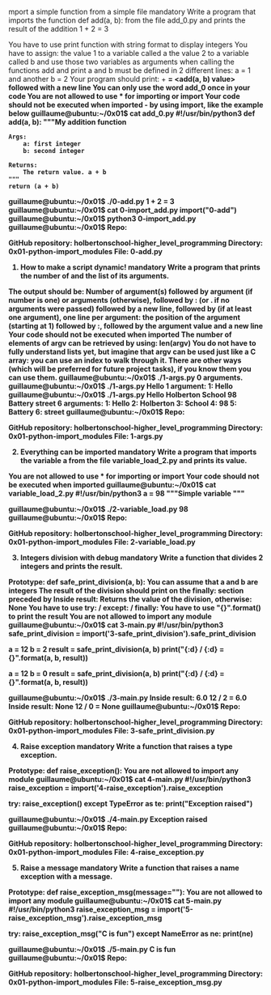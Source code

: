 mport a simple function from a simple file
mandatory
Write a program that imports the function def add(a, b): from the file add_0.py and prints the result of the addition 1 + 2 = 3

You have to use print function with string format to display integers
You have to assign:
the value 1 to a variable called a
the value 2 to a variable called b
and use those two variables as arguments when calling the functions add and print
a and b must be defined in 2 different lines: a = 1 and another b = 2
Your program should print: <a value> + <b value> = <add(a, b) value> followed with a new line
You can only use the word add_0 once in your code
You are not allowed to use * for importing or __import__
Your code should not be executed when imported - by using __import__, like the example below
guillaume@ubuntu:~/0x01$ cat add_0.py
#!/usr/bin/python3
def add(a, b):
    """My addition function

    Args:
        a: first integer
        b: second integer

    Returns:
        The return value. a + b
    """
    return (a + b)

guillaume@ubuntu:~/0x01$ ./0-add.py
1 + 2 = 3
guillaume@ubuntu:~/0x01$ cat 0-import_add.py
__import__("0-add")
guillaume@ubuntu:~/0x01$ python3 0-import_add.py 
guillaume@ubuntu:~/0x01$ 
Repo:

GitHub repository: holbertonschool-higher_level_programming
Directory: 0x01-python-import_modules
File: 0-add.py

1. How to make a script dynamic!
mandatory
Write a program that prints the number of and the list of its arguments.

The output should be:
Number of argument(s) followed by argument (if number is one) or arguments (otherwise), followed by
: (or . if no arguments were passed) followed by
a new line, followed by (if at least one argument),
one line per argument:
the position of the argument (starting at 1) followed by :, followed by the argument value and a new line
Your code should not be executed when imported
The number of elements of argv can be retrieved by using: len(argv)
You do not have to fully understand lists yet, but imagine that argv can be used just like a C array: you can use an index to walk through it. There are other ways (which will be preferred for future project tasks), if you know them you can use them.
guillaume@ubuntu:~/0x01$ ./1-args.py 
0 arguments.
guillaume@ubuntu:~/0x01$ ./1-args.py Hello
1 argument:
1: Hello
guillaume@ubuntu:~/0x01$ ./1-args.py Hello Holberton School 98 Battery street
6 arguments:
1: Hello
2: Holberton
3: School
4: 98
5: Battery
6: street
guillaume@ubuntu:~/0x01$ 
Repo:

GitHub repository: holbertonschool-higher_level_programming
Directory: 0x01-python-import_modules
File: 1-args.py

2. Everything can be imported
mandatory
Write a program that imports the variable a from the file variable_load_2.py and prints its value.

You are not allowed to use * for importing or __import__
Your code should not be executed when imported
guillaume@ubuntu:~/0x01$ cat variable_load_2.py
#!/usr/bin/python3
a = 98
"""Simple variable
"""

guillaume@ubuntu:~/0x01$ ./2-variable_load.py
98
guillaume@ubuntu:~/0x01$
Repo:

GitHub repository: holbertonschool-higher_level_programming
Directory: 0x01-python-import_modules
File: 2-variable_load.py

3. Integers division with debug
mandatory
Write a function that divides 2 integers and prints the result.

Prototype: def safe_print_division(a, b):
You can assume that a and b are integers
The result of the division should print on the finally: section preceded by Inside result:
Returns the value of the division, otherwise: None
You have to use try: / except: / finally:
You have to use "{}".format() to print the result
You are not allowed to import any module
guillaume@ubuntu:~/0x01$ cat 3-main.py
#!/usr/bin/python3
safe_print_division = __import__('3-safe_print_division').safe_print_division

a = 12
b = 2
result = safe_print_division(a, b)
print("{:d} / {:d} = {}".format(a, b, result))

a = 12
b = 0
result = safe_print_division(a, b)
print("{:d} / {:d} = {}".format(a, b, result))

guillaume@ubuntu:~/0x01$ ./3-main.py
Inside result: 6.0
12 / 2 = 6.0
Inside result: None
12 / 0 = None
guillaume@ubuntu:~/0x01$ 
Repo:

GitHub repository: holbertonschool-higher_level_programming
Directory: 0x01-python-import_modules
File: 3-safe_print_division.py

4. Raise exception
mandatory
Write a function that raises a type exception.

Prototype: def raise_exception():
You are not allowed to import any module
guillaume@ubuntu:~/0x01$ cat 4-main.py
#!/usr/bin/python3
raise_exception = __import__('4-raise_exception').raise_exception

try:
    raise_exception()
except TypeError as te:
    print("Exception raised")

guillaume@ubuntu:~/0x01$ ./4-main.py
Exception raised
guillaume@ubuntu:~/0x01$ 
Repo:

GitHub repository: holbertonschool-higher_level_programming
Directory: 0x01-python-import_modules
File: 4-raise_exception.py

5. Raise a message
mandatory
Write a function that raises a name exception with a message.

Prototype: def raise_exception_msg(message=""):
You are not allowed to import any module
guillaume@ubuntu:~/0x01$ cat 5-main.py
#!/usr/bin/python3
raise_exception_msg = __import__('5-raise_exception_msg').raise_exception_msg

try:
    raise_exception_msg("C is fun")
except NameError as ne:
    print(ne)

guillaume@ubuntu:~/0x01$ ./5-main.py
C is fun
guillaume@ubuntu:~/0x01$ 
Repo:

GitHub repository: holbertonschool-higher_level_programming
Directory: 0x01-python-import_modules
File: 5-raise_exception_msg.py
